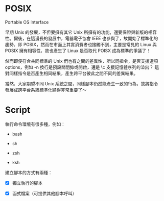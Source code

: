# POSIX
Portable OS Interface

早期 Unix 的發展，不但要擁有其它 Unix 所擁有的功能，還要保證與新版的相容性。爾後，在這漫長的發展中，電器電子協會 IEEE 也參與了，故開始了標準化的趨勢，即 POSIX，然而在市面上其實消費者也接觸不到，主要是常見的 Linux 與 POSIX 擁有相容性，故也產生了 Linux 是否取代 POISX 成為標準的爭議了！

然而即便符合共同標準的 Unix 們也有之間的差異性，所以同指令，是否支援選項 options，例如 -n 換行是預設關閉抑或開啟，還是 \c 支援記憶體序列的溢出？ 這對同樣指令是否產生相同結果，產生跨平台彼此之間不同的差異結果。

當然，大家期望不同 Unix 系統之間，同樣腳本仍然能產生一致的行為，故將指令發展成跨平台系統標準化顯得非常重要了～

# Script

執行命令環境有很多種，例如：

* bash

* sh

* zsh

* ksh

建立腳本的方式有兩種：

-[X] 獨立執行的腳本

-[X] 函式檔案（可提供其他腳本呼叫）
